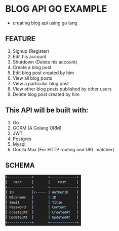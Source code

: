 # BLOG API GO EXAMPLE
- creating blog api using go lang
## FEATURE 
1. Signup (Register)
2. Edit his account
3. Shutdown (Delete his account)
4. Create a blog post
5. Edit blog post created by him
6. View all blog posts
7. View a particular blog post
8. View other blog posts published by other users
9. Delete blog post created by him

## This API will be built with:
1. Go
2. GORM (A Golang ORM)
3. JWT
4. Postgres
5. Mysql
6. Gorilla Mux (For HTTP routing and URL matcher)

## SCHEMA
![alt text](docs/image.png)